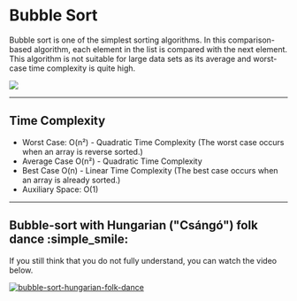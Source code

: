# Bubble Sort
Bubble sort is one of the simplest sorting algorithms. In this comparison-based algorithm, each element in the list is compared with the next element. This algorithm is not suitable for large data sets as its average and worst-case time complexity is quite high.

![](https://upload.wikimedia.org/wikipedia/commons/c/c8/Bubble-sort-example-300px.gif)

---

## Time Complexity
- Worst Case: O(n²) - Quadratic Time Complexity (The worst case occurs when an array is reverse sorted.)
- Average Case O(n²) - Quadratic Time Complexity
- Best Case O(n) - Linear Time Complexity (The best case occurs when an array is already sorted.)
- Auxiliary Space: O(1)

---
## Bubble-sort with Hungarian ("Csángó") folk dance :simple_smile:
If you still think that you do not fully understand, you can watch the video below.

[![bubble-sort-hungarian-folk-dance](https://img.youtube.com/vi/lyZQPjUT5B4/0.jpg)](https://www.youtube.com/watch?v=lyZQPjUT5B4)